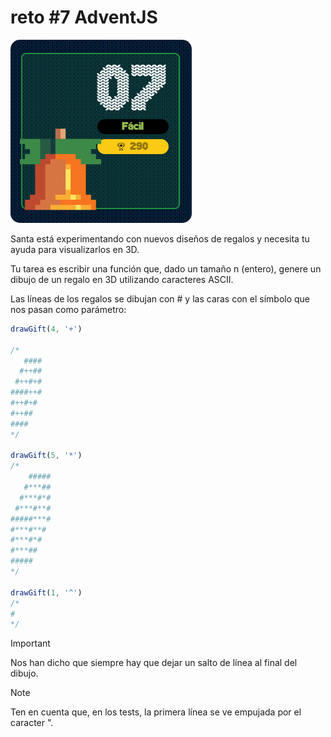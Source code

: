 # reto #7 AdventJS

<img src="./reto7.png" style="border-radius: 15px">

Santa está experimentando con nuevos diseños de regalos y necesita tu ayuda para visualizarlos en 3D.

Tu tarea es escribir una función que, dado un tamaño n (entero), genere un dibujo de un regalo en 3D utilizando caracteres ASCII.

Las líneas de los regalos se dibujan con # y las caras con el símbolo que nos pasan como parámetro:

```javascript
drawGift(4, '+')

/*
   ####
  #++##
 #++#+#
####++#
#++#+#
#++##
####
*/

drawGift(5, '*')
/*
    #####
   #***##
  #***#*#
 #***#**#
#####***#
#***#**#
#***#*#
#***##
#####
*/

drawGift(1, '^')
/*
#
*/

 ```

> [!IMPORTANT]
Nos han dicho que siempre hay que dejar un salto de línea al final del dibujo.

> [!NOTE]
Ten en cuenta que, en los tests, la primera línea se ve empujada por el caracter ".